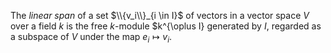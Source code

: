 The *linear span* of a set $\\{v_i\\}_{i \in I}$ of vectors in a vector space $V$ over a field $k$ is the free $k$-module $k^{\oplus I} generated by $I$, regarded as a subspace of $V$ under the map $e_i \mapsto v_i$.
